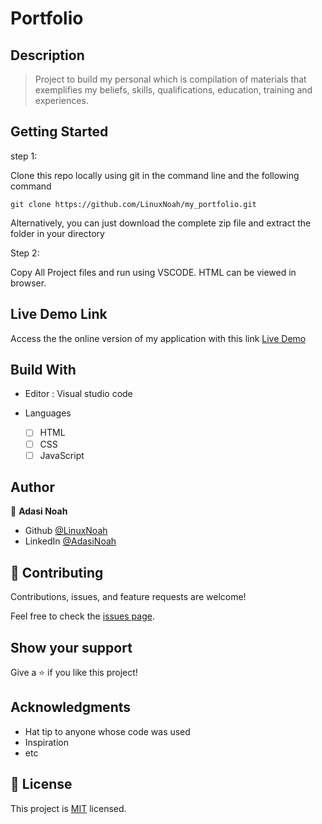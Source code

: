 # Portfolio

## Description

> Project to build my personal which is compilation of materials that exemplifies my beliefs, skills, qualifications, education, training and experiences.

## Getting Started

step 1:

Clone this repo locally using git in the command line and the following command

```
git clone https://github.com/LinuxNoah/my_portfolio.git
```

Alternatively, you can just download the complete zip file and extract the folder in your directory

Step 2:

Copy All Project files and run using VSCODE. HTML can be viewed in browser.

## Live Demo Link

Access the the online version of my application with this link
[Live Demo](https://LinuxNoah.github.io/my_portfolio/)

## Build With

- Editor : Visual studio code

- Languages 
  - [ ] HTML
  - [ ] CSS
  - [ ] JavaScript

## Author

👤 **Adasi Noah**

- Github [@LinuxNoah](https://github.com/LinuxNoah)
- LinkedIn [@AdasiNoah](https://www.linkedin.com/in/noah-adasi/)


## 🤝 Contributing

Contributions, issues, and feature requests are welcome!

Feel free to check the [issues page](../../issues/).

## Show your support

Give a ⭐️ if you like this project!

## Acknowledgments

- Hat tip to anyone whose code was used
- Inspiration
- etc

## 📝 License

This project is [MIT](./MIT.md) licensed.